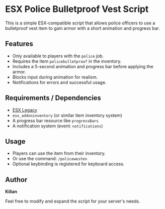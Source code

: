 # ESX Police Bulletproof Vest Script

This is a simple ESX-compatible script that allows police officers to use a bulletproof vest item to gain armor with a short animation and progress bar.

## Features
- Only available to players with the `police` job.
- Requires the item `policebulletproof` in the inventory.
- Includes a 5-second animation and progress bar before applying the armor.
- Blocks input during animation for realism.
- Notifications for errors and successful usage.

## Requirements / Dependencies
- [ESX Legacy](https://github.com/esx-framework/esx_core)
- `esx_addoninventory` (or similar item inventory system)
- A progress bar resource like `progressBars`
- A notification system (event: `notifications`)

## Usage
- Players can use the item from their inventory.
- Or use the command: `/policewesten`
- Optional keybinding is registered for keyboard access.

## Author
**Kilian**

Feel free to modify and expand the script for your server's needs.
